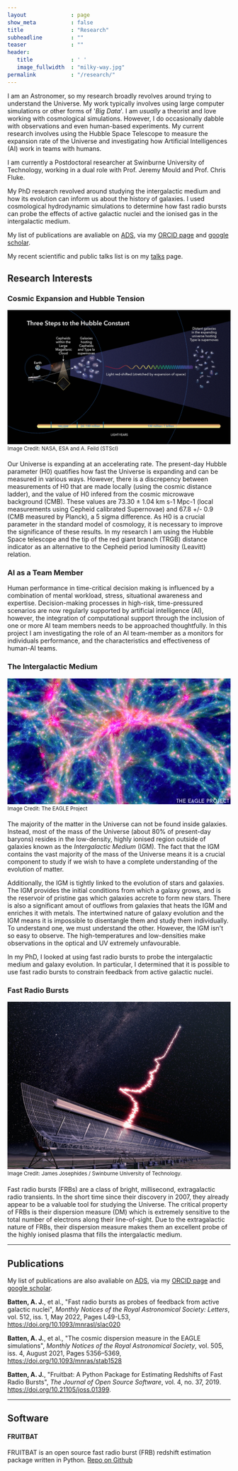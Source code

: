 ```yaml
---
layout              : page
show_meta           : false
title               : "Research"
subheadline         : ""
teaser              : ""
header:
   title            : ' '
   image_fullwidth  : "milky-way.jpg"
permalink           : "/research/"
---
```


I am an Astronomer, so my research broadly revolves around trying to understand the Universe. 
My work typically involves using large computer simulations or other forms of '*Big Data*'.
I am *usually* a theorist and love working with cosmological simulations. However, I do occasionally dabble with observations and even human-based experiments.
My current research involves using the Hubble Space Telescope to measure the expansion rate of the Universe and investigating how Artificial Intelligences (AI) work in teams with humans.

I am currently a Postdoctoral researcher at Swinburne University of Technology, working in a dual role with Prof. Jeremy Mould and Prof. Chris Fluke.

My PhD research revolved around studying the intergalactic medium and how its evolution can inform us about the history of galaxies.
I used cosmological hydrodynamic simulations to determine how fast radio bursts can probe the effects of active galactic nuclei and the ionised gas in the intergalactic medium.


My list of publications are avaliable on <a href="https://ui.adsabs.harvard.edu/public-libraries/JVI0wKk5ThW2taKTMT2oEQ">ADS</a>, via my <a href="https://orcid.org/0000-0001-7599-6488">ORCID page</a> and <a href="https://scholar.google.com/citations?user=aRUJW5UAAAAJ&hl=en">google scholar</a>.

My recent scientific and public talks list is on my [talks](/talks) page.

## Research Interests

### Cosmic Expansion and Hubble Tension
!["A visualisation of the cosmic distance ladder to measure H0 from supernovae."](/images/research/distance_ladder.png)
<sup>Image Credit: NASA, ESA and A. Feild (STScI)</sup>

Our Universe is expanding at an accelerating rate. 
The present-day Hubble parameter (H0) quatifies how fast the Universe is expanding and can be measured in various ways.
However, there is a discrepency between measurements of H0 that are made locally (using the cosmic distance ladder), and the value of H0 infered from the cosmic microwave background (CMB).
These values are 73.30 ± 1.04 km s-1 Mpc-1 (local measurements using Cepheid calibrated Supernovae) and 67.8 +/- 0.9 (CMB measured by Planck), a 5 sigma difference. 
As H0 is a crucial parameter in the standard model of cosmology, it is necessary to improve the significance of these results.
In my research I am using the Hubble Space telescope and the tip of the red giant branch (TRGB) distance indicator as an
alternative to the Cepheid period luminosity (Leavitt) relation.


### AI as a Team Member
Human performance in time-critical decision making is influenced by a combination of mental workload, stress, situational awareness and expertise. 
Decision-making processes in high-risk, time-pressured scenarios are now regularly supported by artificial intelligence (AI), however, 
the integration of computational support through the inclusion of one or more AI team members needs to be approached thoughtfully.
In this project I am investigating the role of an AI team-member as a monitors for individuals performance, and the characteristics and effectiveness of human-AI teams.


### The Intergalactic Medium
!["A visualisation of the filaments of the intergalactic medium and cosmic web from the EAGLE simulations."](/images/eagle_igm.jpg)
<sup>Image Credit: The EAGLE Project</sup>

The majority of the matter in the Universe can not be found inside galaxies. Instead, most of the mass of the Universe (about 80% of present-day baryons) resides in the low-density, highly ionised region outside of galaxies known as the *Intergalactic Medium* (IGM).
The fact that the IGM contains the vast majority of the mass of the Universe means it is a crucial component to study if we wish to have a complete understanding of the evolution of matter.

Additionally, the IGM is tightly linked to the evolution of stars and galaxies.
The IGM provides the initial conditions from which a galaxy grows, and is the reservoir of pristine gas which galaxies accrete to form new stars.
There is also a significant amout of outflows from galaxies that heats the IGM and enriches it with metals.
The intertwined nature of galaxy evolution and the IGM means it is impossible to disentangle them and study them individually. To understand one, we must understand the other.
However, the IGM isn't so easy to observe.
The high-temperatures and low-densities make observations in the optical and UV extremely unfavourable.

In my PhD, I looked at using fast radio bursts to probe the intergalactic medium and galaxy evolution. In particular, I determined that it is possible to use fast radio bursts to constrain feedback from active galactic nuclei.

### Fast Radio Bursts
!["An artists interpretation of an FRB being detected at the Molonglo Radio Telescope."](/images/frbs.jpg)
<sup>Image Credit: James Josephides / Swinburne University of Technology.</sup>

Fast radio bursts (FRBs) are a class of bright, millisecond, extragalactic radio transients.
In the short time since their discovery in 2007, they already appear to be a valuable tool for studying the Universe.
The critical property of FRBs is their dispersion measure (DM) which is extremely sensitive to the total number of electrons along their line-of-sight.
Due to the extragalactic nature of FRBs, their dispersion measure makes them an excellent probe of the highly ionised plasma that fills the intergalactic medium.

---
## Publications
My list of publications are also avaliable on <a href="https://ui.adsabs.harvard.edu/public-libraries/JVI0wKk5ThW2taKTMT2oEQ">ADS</a>, via my <a href="https://orcid.org/0000-0001-7599-6488">ORCID page</a> and <a href="https://scholar.google.com/citations?user=aRUJW5UAAAAJ&hl=en">google scholar</a>.


**Batten, A. J.**, et al., "Fast radio bursts as probes of feedback from active galactic nuclei", *Monthly Notices of the Royal Astronomical Society: Letters*, vol. 512, iss. 1, May 2022, Pages L49-L53, <a href="https://doi.org/10.1093/mnrasl/slac020">https://doi.org/10.1093/mnrasl/slac020</a>

**Batten, A. J.**, et al., "The cosmic dispersion measure in the EAGLE simulations", *Monthly Notices of the Royal Astronomical Society*, vol. 505, iss. 4, August 2021, Pages 5356–5369, <a href="https://doi.org/10.1093/mnras/stab1528">https://doi.org/10.1093/mnras/stab1528</a>

**Batten, A. J.**, "Fruitbat: A Python Package for Estimating Redshifts of Fast Radio Bursts", *The Journal of Open Source Software*, vol. 4, no. 37, 2019. 
<a href="https://doi.org/10.21105/joss.01399">https://doi.org/10.21105/joss.01399</a>.

---
## Software
#### FRUITBAT
 FRUITBAT is an open source fast radio burst (FRB) redshift estimation package written in Python.
 <a href="https://github.com/abatten/fruitbat"> Repo on Github</a>


